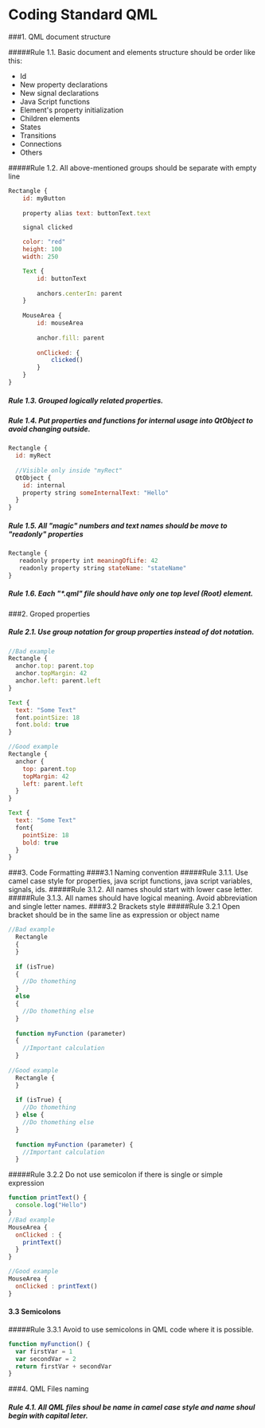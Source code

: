 # Coding Standard QML

###1. QML document structure

#####Rule 1.1. Basic document and elements structure should be order like this:
* Id
* New property declarations
* New signal declarations
* Java Script functions
* Element's property initialization
* Children elements
* States
* Transitions
* Connections
* Others

#####Rule 1.2. All above-mentioned groups should be separate with empty line

``` js
Rectangle {
    id: myButton                                               
    
    property alias text: buttonText.text

    signal clicked

    color: "red"
    height: 100
    width: 250

    Text {                                             
        id: buttonText
        
        anchors.centerIn: parent
    }
    
    MouseArea {
        id: mouseArea
        
        anchor.fill: parent
        
        onClicked: {
            clicked()
        }
    }
}
```
##### Rule 1.3. Grouped logically related properties.
##### Rule 1.4. Put properties and functions for internal usage into QtObject to avoid changing outside.
``` js
Rectangle {
  id: myRect
  
  //Visible only inside "myRect"
  QtObject {
    id: internal
    property string someInternalText: "Hello"
  }
}
```
##### Rule 1.5. All "magic" numbers and text names should be move to "readonly" properties
```js
Rectangle {
   readonly property int meaningOfLife: 42
   readonly property string stateName: "stateName"
}
```
##### Rule 1.6. Each "*.qml" file should have only one top level (Root) element.

###2. Groped properties
##### Rule 2.1. Use group notation for group properties instead of dot notation.

``` js
//Bad example
Rectangle {
  anchor.top: parent.top
  anchor.topMargin: 42
  anchor.left: parent.left
}

Text {
  text: "Some Text"  
  font.pointSize: 18
  font.bold: true
}

//Good example
Rectangle {
  anchor {
    top: parent.top
    topMargin: 42
    left: parent.left
  }
}

Text {
  text: "Some Text"  
  font{
    pointSize: 18
    bold: true
  }
}
```
###3. Code Formatting
####3.1 Naming convention
#####Rule 3.1.1. Use camel case style for properties, java script functions, java script variables, signals, ids.
#####Rule 3.1.2. All names should start with lower case letter.
#####Rule 3.1.3. All names should have logical meaning. Avoid abbreviation and single letter names.
####3.2 Brackets style
#####Rule 3.2.1 Open bracket should be in the same line as expression or object name
``` js
//Bad example
  Rectangle
  {
  }
  
  if (isTrue) 
  {
    //Do thomething
  }
  else
  {
    //Do thomething else
  }
  
  function myFunction (parameter) 
  {
    //Important calculation
  }
  
//Good example
  Rectangle {
  }
  
  if (isTrue) {
    //Do thomething
  } else {
    //Do thomething else
  }
  
  function myFunction (parameter) {
    //Important calculation
  }
```
#####Rule 3.2.2 Do not use semicolon if there is single or simple expression
``` js
function printText() {
  console.log("Hello")
}
//Bad example
MouseArea {
  onClicked : {
    printText()
  }
}

//Good example
MouseArea {
  onClicked : printText()
}
```
#### 3.3 Semicolons
#####Rule 3.3.1 Avoid to use semicolons in QML code where it is possible.
```js
function myFunction() {
  var firstVar = 1
  var secondVar = 2
  return firstVar + secondVar
}
```
###4. QML Files naming
##### Rule 4.1. All QML files shoul be name in camel case style and name shoul begin with capital leter.